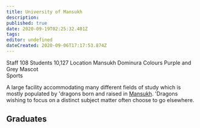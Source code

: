 ```yaml
---
title: University of Mansukh
description: 
published: true
date: 2020-09-19T02:25:32.401Z
tags: 
editor: undefined
dateCreated: 2020-09-06T17:17:53.874Z
---
```


Staff 	108
Students 	10,127
Location 	Mansukh Dominura
Colours 	Purple and Grey
Mascot 	
Sports 

A large facility accommodating many different fields of study which is mostly populated by 'dragons born and raised in [Mansukh](/Mansukh "wikilink"). 'Dragons wishing to focus on a distinct subject matter often choose to go elsewhere.

## Graduates